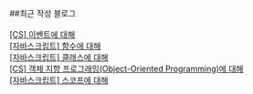 ##최근 작성 블로그<br/><br/>
<a href=https://gapus.tistory.com/31>[CS] 이벤트에 대해</a></br><a href=https://gapus.tistory.com/30>[자바스크립트] 함수에 대해</a></br><a href=https://gapus.tistory.com/29>[자바스크립트] 클래스에 대해</a></br><a href=https://gapus.tistory.com/28>[CS] 객체 지향 프로그래밍(Object-Oriented Programming)에 대해</a></br><a href=https://gapus.tistory.com/27>[자바스크립트] 스코프에 대해</a></br>